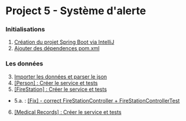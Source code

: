 # Project 5 - Système d'alerte

### Initialisations
1. [Création du projet Spring Boot via IntelliJ](https://github.com/Watch-Me-Fly/OC-Alert-System/commit/165b489574e92f4242c10254de6bac57978b396d)
2. [Ajouter des dépendences pom.xml](https://github.com/Watch-Me-Fly/OC-Alert-System/commit/d43f9b87c634d9d033b5d503ec1cc615febc324a)

### Les données
3. [Importer les données et parser le json](https://github.com/Watch-Me-Fly/OC-Alert-System/commit/3f082b17d0e978dc4f15905e086bcee942662deb)
4. [[Person] : Créer le service et tests](https://github.com/Watch-Me-Fly/OC-Alert-System/commit/752be75bd7f7071df61f6c13fb710199fe1b4815)
5. [[FireStation] : Créer le service et tests](https://github.com/Watch-Me-Fly/OC-Alert-System/commit/ab6ef3d8bb8d5b7882014935a8545a3e394b15c5)
* 5.a. : [[Fix] - correct FireStationController + FireStationControllerTest](https://github.com/Watch-Me-Fly/OC-Alert-System/commit/2b7d125405dc53b9b622d0d80b43c96db0c059a8)
6. [[Medical Records] : Créer le service et tests](https://github.com/Watch-Me-Fly/OC-Alert-System/commit/0a68dab69953bdcd214972be86814790bf2d41c4)